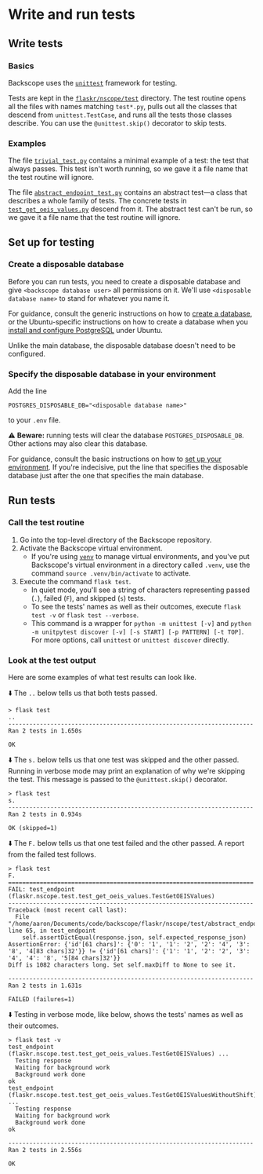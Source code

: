 # Write and run tests

## Write tests

### Basics

Backscope uses the [`unittest`](https://docs.python.org/3/library/unittest.html) framework for testing.

Tests are kept in the [`flaskr/nscope/test`](../flaskr/nscope/test) directory. The test routine opens all the files with names matching `test*.py`, pulls out all the classes that descend from `unittest.TestCase`, and runs all the tests those classes describe. You can use the `@unittest.skip()` decorator to skip tests.

### Examples

The file [`trivial_test.py`](../flaskr/nscope/test/trivial_test.py) contains a minimal example of a test: the test that always passes. This test isn't worth running, so we gave it a file name that the test routine will ignore.

The file [`abstract_endpoint_test.py`](../flaskr/nscope/test/abstract_endpoint_test.py) contains an abstract test&mdash;a class that describes a whole family of tests. The concrete tests in [`test_get_oeis_values.py`](../flaskr/nscope/test/test_get_oeis_values.py) descend from it. The abstract test can't be run, so we gave it a file name that the test routine will ignore.

## Set up for testing

### Create a disposable database

Before you can run tests, you need to create a disposable database and give `<backscope database user>` all permissions on it. We'll use `<disposable database name>` to stand for whatever you name it.

For guidance, consult the generic instructions on how to [create a database](install-postgres.md#create-a-database), or the Ubuntu-specific instructions on how to create a database when you [install and configure PostgreSQL](install-ubuntu.md#install-and-configure-postgresql) under Ubuntu.

Unlike the main database, the disposable database doesn't need to be configured.

### Specify the disposable database in your environment

Add the line

```
POSTGRES_DISPOSABLE_DB="<disposable database name>"
```

to your `.env` file.

:warning: **Beware:** running tests will clear the database `POSTGRES_DISPOSABLE_DB`. Other actions may also clear this database.

For guidance, consult the basic instructions on how to [set up your environment](install-postgres.md#set-up-your-environment). If you're indecisive, put the line that specifies the disposable database just after the one that specifies the main database.

## Run tests

### Call the test routine

1. Go into the top-level directory of the Backscope repository.
2. Activate the Backscope virtual environment.
   + If you're using [`venv`](https://docs.python.org/3/library/venv.html) to manage virtual environments, and you've put Backscope's virtual environment in a directory called `.venv`, use the command `source .venv/bin/activate` to activate.
3. Execute the command `flask test`.
   + In quiet mode, you'll see a string of characters representing passed (`.`), failed (`F`), and skipped (`s`) tests.
   + To see the tests' names as well as their outcomes, execute `flask test -v` or `flask test --verbose`.
   + This command is a wrapper for `python -m unittest [-v]` and `python -m unitpytest discover [-v] [-s START] [-p PATTERN] [-t TOP]`. For more options, call `unittest` or `unittest discover` directly.

### Look at the test output

Here are some examples of what test results can look like.

:arrow_down: The `..` below tells us that both tests passed.

```
> flask test
..
----------------------------------------------------------------------
Ran 2 tests in 1.650s

OK
```

:arrow_down: The `s.` below tells us that one test was skipped and the other passed. Running in verbose mode may print an explanation of why we're skipping the test. This message is passed to the `@unittest.skip()` decorator.

```
> flask test
s.
----------------------------------------------------------------------
Ran 2 tests in 0.934s

OK (skipped=1)
```

:arrow_down: The `F.` below tells us that one test failed and the other passed. A report from the failed test follows.

```
> flask test
F.
======================================================================
FAIL: test_endpoint (flaskr.nscope.test.test_get_oeis_values.TestGetOEISValues)
----------------------------------------------------------------------
Traceback (most recent call last):
  File "/home/aaron/Documents/code/backscope/flaskr/nscope/test/abstract_endpoint_test.py", line 65, in test_endpoint
    self.assertDictEqual(response.json, self.expected_response_json)
AssertionError: {'id'[61 chars]': {'0': '1', '1': '2', '2': '4', '3': '8', '4[83 chars]32'}} != {'id'[61 chars]': {'1': '1', '2': '2', '3': '4', '4': '8', '5[84 chars]32'}}
Diff is 1082 characters long. Set self.maxDiff to None to see it.

----------------------------------------------------------------------
Ran 2 tests in 1.631s

FAILED (failures=1)
```

:arrow_down: Testing in verbose mode, like below, shows the tests' names as well as their outcomes.

```
> flask test -v
test_endpoint (flaskr.nscope.test.test_get_oeis_values.TestGetOEISValues) ... 
  Testing response
  Waiting for background work
  Background work done
ok
test_endpoint (flaskr.nscope.test.test_get_oeis_values.TestGetOEISValuesWithoutShift) ... 
  Testing response
  Waiting for background work
  Background work done
ok

----------------------------------------------------------------------
Ran 2 tests in 2.556s

OK
```
